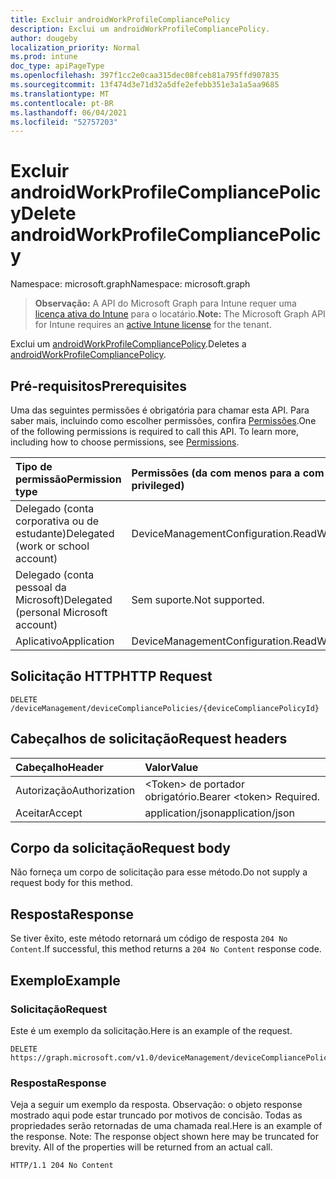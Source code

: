 ```yaml
---
title: Excluir androidWorkProfileCompliancePolicy
description: Exclui um androidWorkProfileCompliancePolicy.
author: dougeby
localization_priority: Normal
ms.prod: intune
doc_type: apiPageType
ms.openlocfilehash: 397f1cc2e0caa315dec08fceb81a795ffd907835
ms.sourcegitcommit: 13f474d3e71d32a5dfe2efebb351e3a1a5aa9685
ms.translationtype: MT
ms.contentlocale: pt-BR
ms.lasthandoff: 06/04/2021
ms.locfileid: "52757203"
---
```

# <a name="delete-androidworkprofilecompliancepolicy"></a><span data-ttu-id="f3491-103">Excluir androidWorkProfileCompliancePolicy</span><span class="sxs-lookup"><span data-stu-id="f3491-103">Delete androidWorkProfileCompliancePolicy</span></span>

<span data-ttu-id="f3491-104">Namespace: microsoft.graph</span><span class="sxs-lookup"><span data-stu-id="f3491-104">Namespace: microsoft.graph</span></span>

> <span data-ttu-id="f3491-105">**Observação:** A API do Microsoft Graph para Intune requer uma [licença ativa do Intune](https://go.microsoft.com/fwlink/?linkid=839381) para o locatário.</span><span class="sxs-lookup"><span data-stu-id="f3491-105">**Note:** The Microsoft Graph API for Intune requires an [active Intune license](https://go.microsoft.com/fwlink/?linkid=839381) for the tenant.</span></span>

<span data-ttu-id="f3491-106">Exclui um [androidWorkProfileCompliancePolicy](../resources/intune-deviceconfig-androidworkprofilecompliancepolicy.md).</span><span class="sxs-lookup"><span data-stu-id="f3491-106">Deletes a [androidWorkProfileCompliancePolicy](../resources/intune-deviceconfig-androidworkprofilecompliancepolicy.md).</span></span>

## <a name="prerequisites"></a><span data-ttu-id="f3491-107">Pré-requisitos</span><span class="sxs-lookup"><span data-stu-id="f3491-107">Prerequisites</span></span>
<span data-ttu-id="f3491-p101">Uma das seguintes permissões é obrigatória para chamar esta API. Para saber mais, incluindo como escolher permissões, confira [Permissões](/graph/permissions-reference).</span><span class="sxs-lookup"><span data-stu-id="f3491-p101">One of the following permissions is required to call this API. To learn more, including how to choose permissions, see [Permissions](/graph/permissions-reference).</span></span>

|<span data-ttu-id="f3491-110">Tipo de permissão</span><span class="sxs-lookup"><span data-stu-id="f3491-110">Permission type</span></span>|<span data-ttu-id="f3491-111">Permissões (da com menos para a com mais privilégios)</span><span class="sxs-lookup"><span data-stu-id="f3491-111">Permissions (from least to most privileged)</span></span>|
|:---|:---|
|<span data-ttu-id="f3491-112">Delegado (conta corporativa ou de estudante)</span><span class="sxs-lookup"><span data-stu-id="f3491-112">Delegated (work or school account)</span></span>|<span data-ttu-id="f3491-113">DeviceManagementConfiguration.ReadWrite.All</span><span class="sxs-lookup"><span data-stu-id="f3491-113">DeviceManagementConfiguration.ReadWrite.All</span></span>|
|<span data-ttu-id="f3491-114">Delegado (conta pessoal da Microsoft)</span><span class="sxs-lookup"><span data-stu-id="f3491-114">Delegated (personal Microsoft account)</span></span>|<span data-ttu-id="f3491-115">Sem suporte.</span><span class="sxs-lookup"><span data-stu-id="f3491-115">Not supported.</span></span>|
|<span data-ttu-id="f3491-116">Aplicativo</span><span class="sxs-lookup"><span data-stu-id="f3491-116">Application</span></span>|<span data-ttu-id="f3491-117">DeviceManagementConfiguration.ReadWrite.All</span><span class="sxs-lookup"><span data-stu-id="f3491-117">DeviceManagementConfiguration.ReadWrite.All</span></span>|

## <a name="http-request"></a><span data-ttu-id="f3491-118">Solicitação HTTP</span><span class="sxs-lookup"><span data-stu-id="f3491-118">HTTP Request</span></span>
<!-- {
  "blockType": "ignored"
}
-->
``` http
DELETE /deviceManagement/deviceCompliancePolicies/{deviceCompliancePolicyId}
```

## <a name="request-headers"></a><span data-ttu-id="f3491-119">Cabeçalhos de solicitação</span><span class="sxs-lookup"><span data-stu-id="f3491-119">Request headers</span></span>
|<span data-ttu-id="f3491-120">Cabeçalho</span><span class="sxs-lookup"><span data-stu-id="f3491-120">Header</span></span>|<span data-ttu-id="f3491-121">Valor</span><span class="sxs-lookup"><span data-stu-id="f3491-121">Value</span></span>|
|:---|:---|
|<span data-ttu-id="f3491-122">Autorização</span><span class="sxs-lookup"><span data-stu-id="f3491-122">Authorization</span></span>|<span data-ttu-id="f3491-123">&lt;Token&gt; de portador obrigatório.</span><span class="sxs-lookup"><span data-stu-id="f3491-123">Bearer &lt;token&gt; Required.</span></span>|
|<span data-ttu-id="f3491-124">Aceitar</span><span class="sxs-lookup"><span data-stu-id="f3491-124">Accept</span></span>|<span data-ttu-id="f3491-125">application/json</span><span class="sxs-lookup"><span data-stu-id="f3491-125">application/json</span></span>|

## <a name="request-body"></a><span data-ttu-id="f3491-126">Corpo da solicitação</span><span class="sxs-lookup"><span data-stu-id="f3491-126">Request body</span></span>
<span data-ttu-id="f3491-127">Não forneça um corpo de solicitação para esse método.</span><span class="sxs-lookup"><span data-stu-id="f3491-127">Do not supply a request body for this method.</span></span>

## <a name="response"></a><span data-ttu-id="f3491-128">Resposta</span><span class="sxs-lookup"><span data-stu-id="f3491-128">Response</span></span>
<span data-ttu-id="f3491-129">Se tiver êxito, este método retornará um código de resposta `204 No Content`.</span><span class="sxs-lookup"><span data-stu-id="f3491-129">If successful, this method returns a `204 No Content` response code.</span></span>

## <a name="example"></a><span data-ttu-id="f3491-130">Exemplo</span><span class="sxs-lookup"><span data-stu-id="f3491-130">Example</span></span>

### <a name="request"></a><span data-ttu-id="f3491-131">Solicitação</span><span class="sxs-lookup"><span data-stu-id="f3491-131">Request</span></span>
<span data-ttu-id="f3491-132">Este é um exemplo da solicitação.</span><span class="sxs-lookup"><span data-stu-id="f3491-132">Here is an example of the request.</span></span>
``` http
DELETE https://graph.microsoft.com/v1.0/deviceManagement/deviceCompliancePolicies/{deviceCompliancePolicyId}
```

### <a name="response"></a><span data-ttu-id="f3491-133">Resposta</span><span class="sxs-lookup"><span data-stu-id="f3491-133">Response</span></span>
<span data-ttu-id="f3491-p102">Veja a seguir um exemplo da resposta. Observação: o objeto response mostrado aqui pode estar truncado por motivos de concisão. Todas as propriedades serão retornadas de uma chamada real.</span><span class="sxs-lookup"><span data-stu-id="f3491-p102">Here is an example of the response. Note: The response object shown here may be truncated for brevity. All of the properties will be returned from an actual call.</span></span>
``` http
HTTP/1.1 204 No Content
```




